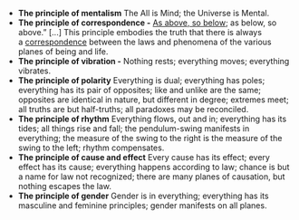 - **The principle of mentalism** The All is Mind; the Universe is Mental.
- **The principle of correspondence -** [As above, so below](https://en.wikipedia.org/wiki/As_above,_so_below); as below, so above.” [...] This principle embodies the truth that there is always a [correspondence](https://en.wikipedia.org/wiki/Correspondence_(theology)) between the laws and phenomena of the various planes of being and life.
- **The principle of vibration -** Nothing rests; everything moves; everything vibrates.
-  **The principle of polarity** Everything is dual; everything has poles; everything has its pair of opposites; like and unlike are the same; opposites are identical in nature, but different in degree; extremes meet; all truths are but half-truths; all paradoxes may be reconciled.
-  **The principle of rhythm** Everything flows, out and in; everything has its tides; all things rise and fall; the pendulum-swing manifests in everything; the measure of the swing to the right is the measure of the swing to the left; rhythm compensates.
- **The principle of cause and effect** Every cause has its effect; every effect has its cause; everything happens according to law; chance is but a name for law not recognized; there are many planes of causation, but nothing escapes the law.
- **The principle of gender** Gender is in everything; everything has its masculine and feminine principles; gender manifests on all planes.
